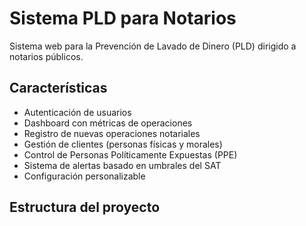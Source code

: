 # Sistema PLD para Notarios

Sistema web para la Prevención de Lavado de Dinero (PLD) dirigido a notarios públicos.

## Características

- Autenticación de usuarios
- Dashboard con métricas de operaciones
- Registro de nuevas operaciones notariales
- Gestión de clientes (personas físicas y morales)
- Control de Personas Políticamente Expuestas (PPE)
- Sistema de alertas basado en umbrales del SAT
- Configuración personalizable

## Estructura del proyecto
